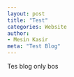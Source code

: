 ```yaml
---
layout: post
title: "Test"
categories: Website
author:
- Mesin Kasir
meta: "Test Blog"
---
```

Tes blog only bos